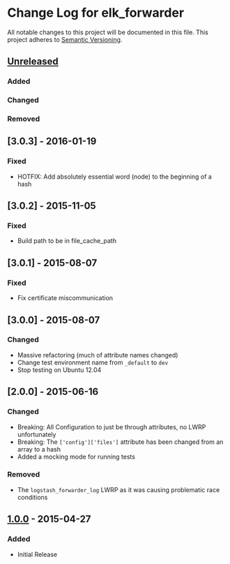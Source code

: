 # Change Log for elk_forwarder
All notable changes to this project will be documented in this file.
This project adheres to [Semantic Versioning](http://semver.org/).

## [Unreleased][unreleased]
### Added

### Changed

### Removed

## [3.0.3] - 2016-01-19
### Fixed
- HOTFIX: Add absolutely essential word (node) to the beginning of a hash

## [3.0.2] - 2015-11-05
### Fixed
- Build path to be in file_cache_path

## [3.0.1] - 2015-08-07
### Fixed
- Fix certificate miscommunication

## [3.0.0] - 2015-08-07
### Changed
- Massive refactoring (much of attribute names changed)
- Change test environment name from `_default` to `dev`
- Stop testing on Ubuntu 12.04 

## [2.0.0] - 2015-06-16
### Changed
- Breaking: All Configuration to just be through attributes, no LWRP unfortunately
- Breaking: The `['config']['files']` attribute has been changed from an array to a hash
- Added a mocking mode for running tests

### Removed
- The `logstash_forwarder_log` LWRP as it was causing problematic race conditions

## [1.0.0] - 2015-04-27
### Added
- Initial Release

[unreleased]: https://github.com/evertrue/elk_forwarder-cookbook/compare/v1.0.0...HEAD
[1.0.0]: https://github.com/evertrue/elk_forwarder-cookbook/tree/v1.0.0
